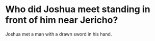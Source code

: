 # Who did Joshua meet standing in front of him near Jericho?

Joshua met a man with a drawn sword in his hand.
